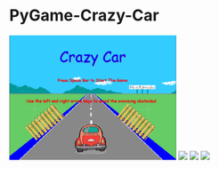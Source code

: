# PyGame-Crazy-Car
<img src= "https://github.com/lelandzheng/PyGame-Crazy-Car/blob/master/Capture2.PNG" width= 300>
<img src= width= 300>
<img src= width= 300>
<img src= width= 300>

